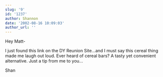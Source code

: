 ```yaml
---
slug: '9'
id: '1237'
author: Shannon
date: '2002-08-16 10:09:03'
author_url: ''
---
```

Hey Matt-

I just found this link on the DY Reunion Site...and I must say this cereal thing made me laugh out loud.  Ever heard of cereal bars?  A tasty yet convenient alternative.  Just a tip from me to you...

Shan
